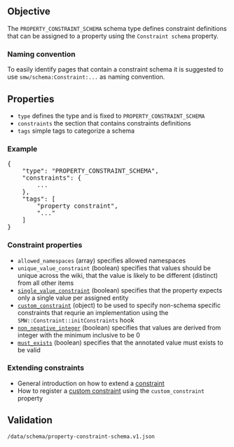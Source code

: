 ## Objective

The `PROPERTY_CONSTRAINT_SCHEMA` schema type defines constraint definitions that can be assigned to a property using the `Constraint schema` property.

### Naming convention

To easily identify pages that contain a constraint schema it is suggested to use `smw/schema:Constraint:...` as naming convention.

## Properties

- `type` defines the type and is fixed to `PROPERTY_CONSTRAINT_SCHEMA`
- `constraints` the section that contains constraints definitions
- `tags` simple tags to categorize a schema

### Example

<pre>
{
    "type": "PROPERTY_CONSTRAINT_SCHEMA",
    "constraints": {
        ...
    },
    "tags": [
        "property constraint",
        "..."
    ]
}
</pre>

### Constraint properties

- `allowed_namespaces` (array) specifies allowed namespaces
- `unique_value_constraint` (boolean) specifies that values should be unique across the wiki, that the value is likely to be different (distinct) from all other items
- [`single_value_constraint`][example.schema] (boolean) specifies that the property expects only a single value per assigned entity
- [`custom_constraint`][custom.constraint] (object) to be used to specify non-schema specific constraints that requrie an implementation using the `SMW::Constraint::initConstraints` hook
- [`non_negative_integer`][example.schema] (boolean) specifies that values are derived from integer with the minimum inclusive to be 0
- [`must_exists`][example.schema] (boolean) specifies that the annotated value must exists to be valid

### Extending constraints

- General introduction on how to extend a [constraint][extending.constraint]
- How to register a [custom constraint][custom.constraint] using the `custom_constraint` property

## Validation

`/data/schema/property-constraint-schema.v1.json`

[example.schema]:https://github.com/SemanticMediaWiki/SemanticMediaWiki/blob/master/docs/examples/constraint.schema.md
[custom.constraint]:https://github.com/SemanticMediaWiki/SemanticMediaWiki/blob/master/docs/examples/register.custom.constraint.md
[extending.constraint]: https://github.com/SemanticMediaWiki/SemanticMediaWiki/blob/master/docs/architecture/extending.constraint.md